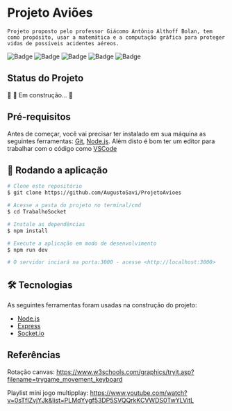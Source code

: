 # Projeto Aviões
    Projeto proposto pelo professor Giácomo Antônio Althoff Bolan, tem como propósito, usar a matemática e a computação gráfica para proteger vidas de possíveis acidentes aéreos. 

![Badge](https://img.shields.io/github/issues/AugustoSavi/TrabalhoAvioes)
![Badge](https://img.shields.io/github/forks/AugustoSavi/TrabalhoAvioes)
![Badge](https://img.shields.io/github/stars/AugustoSavi/TrabalhoAvioes)
![Badge](https://img.shields.io/github/license/AugustoSavi/TrabalhoAvioes)
![Badge](https://img.shields.io/twitter/url?url=https%3A%2F%2Fgithub.com%2FAugustoSavi%2FTrabalhoAvioes)

## Status do Projeto
🚧  🚀 Em construção...  🚧

## Pré-requisitos
Antes de começar, você vai precisar ter instalado em sua máquina as seguintes ferramentas:
[Git](https://git-scm.com), [Node.js](https://nodejs.org/en/). 
Além disto é bom ter um editor para trabalhar com o código como [VSCode](https://code.visualstudio.com/)

## 🎲 Rodando a aplicação

```bash
# Clone este repositório
$ git clone https://github.com/AugustoSavi/ProjetoAvioes

# Acesse a pasta do projeto no terminal/cmd
$ cd TrabalhoSocket

# Instale as dependências
$ npm install

# Execute a aplicação em modo de desenvolvimento
$ npm run dev

# O servidor inciará na porta:3000 - acesse <http://localhost:3000>
```

## 🛠 Tecnologias

As seguintes ferramentas foram usadas na construção do projeto:

- [Node.js](https://nodejs.org/en/)
- [Express](https://expressjs.com/)
- [Socket.io](https://socket.io/)


## Referências 

Rotação canvas:
https://www.w3schools.com/graphics/tryit.asp?filename=trygame_movement_keyboard

Playlist mini jogo multipplay:
https://www.youtube.com/watch?v=0sTfIZvjYJk&list=PLMdYygf53DP5SVQQrkKCVWDS0TwYLVitL
